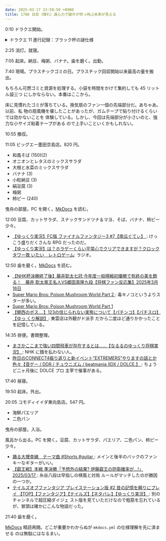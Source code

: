 ```yaml
---
date: 2025-03-17 23:59:59 +0900
title: 1786 日目（晴れ）遠心力で破片が吹っ飛ぶ未来が見える
---
```


0:10 ドラクエ開始。

<details><summary>ドラクエ 11 進行記録：ブラック杯の謎仕様</summary>
<p>再びサマディーウマレース場。ブラック杯のふつうとむずかしいの称号チャレンジタイムを狙う。</p>

<p>なかなかタイムが縮まないので描画オプションをいじる。画面の明るさを 90 近くに上げる。
これが明らかに良さそうだ。例えばスタート地点背景上空にあるアーチ状の構造物が視認可能になった。
あと vsync も on/off を切り替えた。どちらにしたのかは忘れた。</p>

<p>結論から言うと、どちらの試合も 1:04 を切る記録を達成する。
しかし、なぜか称号が得られない。おそらく赤称号だからプラチナ杯以下の称号に何か追加的な条件があると考えられる。
もう一つ why がある。むずかしいほうでトップが獲れない。
そう言えばこのレースだけ一度もトップを獲ったことがない。
むずかしいほうはライバルの走行が優秀で、トップ目は 1:04 を秒単位でさらに早い時間でゴールに至る。
何か不自然なことはないか？</p>
</details>

2:25 消灯。就寝。

7:05 起床。納豆、梅粥、バナナ。歯を磨く。出勤。

7:40 現場。プラスチックゴミの日。プラスチック回収開始以来最高の量を搬出。

もちろん可燃ゴミと資源を処理する。小袋を時間をかけて集約しても 45 リットル袋三つ
にしかならない。本番はここから。

床に見慣れたゴミが落ちている。換気扇のファン一個の先端部分だ。あちゃあ。以前、私
物の扇風機を壊したことがあったが、ガムテープで貼り付けるくらいでは効かないことを
体験している。しかし、今回は先端部分が小さいのと、強力な小サイズ粘着テープがある
ので上手いこといくかもしれない。

10:55 撤収。

11:05 ビッグエー墨田京島店。820 円。

* 和風そば (150)(2)
* オニオンとレタスのミックスサラダ
* 大根と水菜のミックスサラダ
* バナナ (3)
* 小粒納豆 (3)
* 絹豆腐 (3)
* 梅粥
* 柿ピー (240)

曳舟の部屋。PC を開く。[MkDocs] を読む。

12:00 豆腐、カットサラダ、スナックサンドツナ＆マヨ、そば、バナナ、柿ピー少々。

* [【ゆっくり実況】FC版 ファイナルファンタジー3 #7【南瓜ぐてぃ】
  ](https://www.youtube.com/watch?v=9tOlf2mW1tY): けっこう盛りだくさんな RPG
  だったのだ。
* [【ゆっくり実況】は？ホラゲーくらい平常心でクリアできますが？クロックタワー救
  いたい　レトロゲーム](https://www.youtube.com/watch?v=Rspzu_w8pMQ): ラジオ。

12:50 歯を磨く。[MkDocs] を読む。

* [【NHK杯決勝終了後】藤井聡太七冠 今年度一般棋戦初優勝で有終の美を飾る！　藤井
  聡太竜王名人VS郷田真隆九段【将棋ファン反応集】2025年3月16日
  ](https://www.youtube.com/watch?v=F59ce4yqfG4)
* [Super Mario Bros: Poison Mushroom World Part 2
  ](https://www.youtube.com/watch?v=QeNuGq3yJpU): 毒キノコというよりスターが多い。
* [Super Mario Bros: Poison Mushroom World Part 1
  ](https://www.youtube.com/watch?v=jiq-crgpKWY)
* [【関西のボス....】123の信じられない実態について【パチンコ】【パチスロ】【ゆっ
  くり解説】](https://www.youtube.com/watch?v=qxyvQVb1kg8): 東雲店は外観がド派手
  だから二度ほど通りかかったことを記憶している。

14:35 排便。書類整理。

* [まさかここまで強い四間飛車が存在するとは……【なるるのゆっくり将棋実況】
  ](https://www.youtube.com/watch?v=ZTxCGzuKxx8): NHK に銭を払わない人。
* [昨日のCONNECT4振り返りと新イベント”EXTREMERS”やりますの話とか色々【音ゲー /
  DDR / チュウニズム / beatmania IIDX / DOLCE.】
  ](https://www.youtube.com/watch?v=iL6gUg3lDBw): ちょうど二ヶ月後に DOLCE プロ
  主宰で催事がある。

17:40 昼寝。

19:50 起床。外出。

20:05 コモディイイダ東向島店。547 円。

* 海鮮パエリア
* 二色パン

曳舟の部屋。入浴。

風呂から出る。PC を開く。豆腐、カットサラダ、パエリア、二色パン、柿ピー少々。

* [踊る大捜査線　テーマ曲 #Shorts #guitar
  ](https://www.youtube.com/watch?v=xOtO6hiUCsY): メインと後半のバックのファン
  キーなギターがいい。
* [【叡王戦】本戦 準決勝「予想外の結果? 伊藤叡王の防衛確率が…!」2025/03/17
  ](https://www.youtube.com/watch?v=MNlZ94S5njg): 糸谷八段は早指しの棋風と対局
  ルールがマッチしたのが勝因の一つか。
* [テイルズオブファンタジア プレイステーション版 #2 昔の記憶を頼りにプレイ
  【TOP】【ファンタジア】【テイルズ】【ネタバレ】【ゆっくり実況】
  ](https://www.youtube.com/watch?v=lZ58oEJIAeU): 別のチャンネルで超圧縮ダイジェ
  スト版を見ていただけなので粗筋を忘れているが、冒頭は確かにこんな物語だった。

21:40 歯を磨く。

[MkDocs] 精読再開。どこが重要かわからぬが `mkdocs.yml` の仕様理解を先に済ませる
のは無駄にはなるまい。

[MkDocs]: <https://www.mkdocs.org/>
